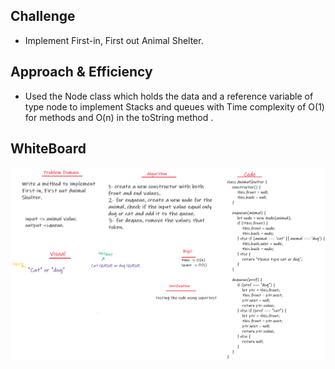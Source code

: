 
## Challenge
- Implement First-in, First out Animal Shelter.

## Approach & Efficiency
- Used the Node class which holds the data and a reference variable of type node to implement Stacks and queues with Time complexity of O(1) for methods and O(n) in the toString method .

## WhiteBoard 
![WB](./code12.png)